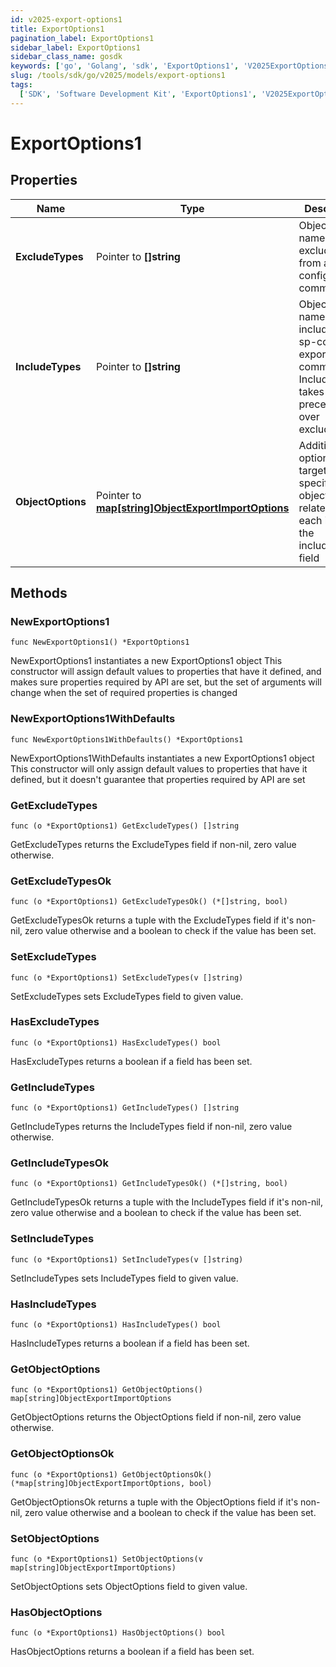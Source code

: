 ```yaml
---
id: v2025-export-options1
title: ExportOptions1
pagination_label: ExportOptions1
sidebar_label: ExportOptions1
sidebar_class_name: gosdk
keywords: ['go', 'Golang', 'sdk', 'ExportOptions1', 'V2025ExportOptions1']
slug: /tools/sdk/go/v2025/models/export-options1
tags:
  ['SDK', 'Software Development Kit', 'ExportOptions1', 'V2025ExportOptions1']
---
```


# ExportOptions1

## Properties

| Name | Type | Description | Notes |
| --- | --- | --- | --- |
| **ExcludeTypes** | Pointer to **[]string** | Object type names to be excluded from an sp-config export command. | [optional] |
| **IncludeTypes** | Pointer to **[]string** | Object type names to be included in an sp-config export command. IncludeTypes takes precedence over excludeTypes. | [optional] |
| **ObjectOptions** | Pointer to [**map[string]ObjectExportImportOptions**](object-export-import-options) | Additional options targeting specific objects related to each item in the includeTypes field | [optional] |

## Methods

### NewExportOptions1

`func NewExportOptions1() *ExportOptions1`

NewExportOptions1 instantiates a new ExportOptions1 object This constructor will assign default values to properties that have it defined, and makes sure properties required by API are set, but the set of arguments will change when the set of required properties is changed

### NewExportOptions1WithDefaults

`func NewExportOptions1WithDefaults() *ExportOptions1`

NewExportOptions1WithDefaults instantiates a new ExportOptions1 object This constructor will only assign default values to properties that have it defined, but it doesn't guarantee that properties required by API are set

### GetExcludeTypes

`func (o *ExportOptions1) GetExcludeTypes() []string`

GetExcludeTypes returns the ExcludeTypes field if non-nil, zero value otherwise.

### GetExcludeTypesOk

`func (o *ExportOptions1) GetExcludeTypesOk() (*[]string, bool)`

GetExcludeTypesOk returns a tuple with the ExcludeTypes field if it's non-nil, zero value otherwise and a boolean to check if the value has been set.

### SetExcludeTypes

`func (o *ExportOptions1) SetExcludeTypes(v []string)`

SetExcludeTypes sets ExcludeTypes field to given value.

### HasExcludeTypes

`func (o *ExportOptions1) HasExcludeTypes() bool`

HasExcludeTypes returns a boolean if a field has been set.

### GetIncludeTypes

`func (o *ExportOptions1) GetIncludeTypes() []string`

GetIncludeTypes returns the IncludeTypes field if non-nil, zero value otherwise.

### GetIncludeTypesOk

`func (o *ExportOptions1) GetIncludeTypesOk() (*[]string, bool)`

GetIncludeTypesOk returns a tuple with the IncludeTypes field if it's non-nil, zero value otherwise and a boolean to check if the value has been set.

### SetIncludeTypes

`func (o *ExportOptions1) SetIncludeTypes(v []string)`

SetIncludeTypes sets IncludeTypes field to given value.

### HasIncludeTypes

`func (o *ExportOptions1) HasIncludeTypes() bool`

HasIncludeTypes returns a boolean if a field has been set.

### GetObjectOptions

`func (o *ExportOptions1) GetObjectOptions() map[string]ObjectExportImportOptions`

GetObjectOptions returns the ObjectOptions field if non-nil, zero value otherwise.

### GetObjectOptionsOk

`func (o *ExportOptions1) GetObjectOptionsOk() (*map[string]ObjectExportImportOptions, bool)`

GetObjectOptionsOk returns a tuple with the ObjectOptions field if it's non-nil, zero value otherwise and a boolean to check if the value has been set.

### SetObjectOptions

`func (o *ExportOptions1) SetObjectOptions(v map[string]ObjectExportImportOptions)`

SetObjectOptions sets ObjectOptions field to given value.

### HasObjectOptions

`func (o *ExportOptions1) HasObjectOptions() bool`

HasObjectOptions returns a boolean if a field has been set.
